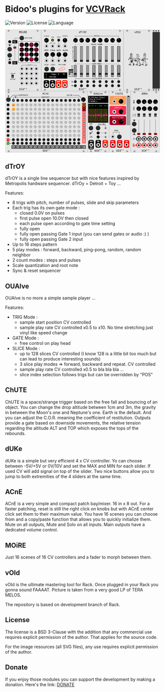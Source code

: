 # Bidoo's plugins for [VCVRack](https://vcvrack.com)

<!-- Version and License Badges -->
![Version](https://img.shields.io/badge/version-0.5.0-green.svg?style=flat-square)
![License](https://img.shields.io/badge/license-BSD3-blue.svg?style=flat-square)
![Language](https://img.shields.io/badge/language-C++-yellow.svg?style=flat-square)

![pack](/images/pack.png?raw=true "pack")

## dTrOY

dTrOY is a single line sequencer but with nice features inspired by Metropolis hardware sequencer.
dTrOy = Detroit + Toy ...

Features:
- 8 trigs with pitch, number of pulses, slide and skip parameters
- Each trig has its own gate mode :
	- closed 0.0V on pulses
	- first pulse open 10.0V then closed
	- each pulse open according to gate time setting
	- fully open
	- fully open passing Gate 1 input (you can send gates or audio :) )
	- fully open passing Gate 2 input
- Up to 16 steps pattern
- 5 play modes : forward, backward, ping-pong, random, random neighbor
- 2 count modes : steps and pulses
- Scale quantization and root note
- Sync & reset sequencer

## OUAIve

OUAIve is no more a simple sample player ...

Features:
- TRIG Mode :
	- sample start position CV controlled
	- sample play rate CV controlled x0.5 to x10. No time stretching just vinyl like speed change
- GATE Mode :
	- free control on play head
- SLICE Mode :
	- up to 128 slices CV controlled (I know 128 is a little bit too much but can lead to produce interesting sounds)
	- 3 slice play modes => forward, backward and repeat. CV controlled
	- sample play rate CV controlled x0.5 to bla bla bla ...
	- slice index selection follows trigs but can be overridden by "POS"

## ChUTE

ChUTE is a space/strange trigger based on the free fall and bouncing of an object.
You can change the drop altitude between 1cm and 3m, the gravity in between the Moon's one and Neptune's one. Earth is the default.
And you can adjust the C.O.R. meaning the coefficient of restitution.
Outputs provide a gate based on downside movements, the relative tension regarding the altitude ALT and TOP which exposes the tops of the rebounds.

## dUKe

dUKe is a simple but very efficient 4 x CV controller. Yo can choose between -5V/+5V or 0V/10V and set the MAX and MIN for each slider. If used CV will add signal on top of the slider.
Two nice buttons allow you to jump to both extremities of the 4 sliders at the same time.

## ACnE

ACnE is a very simple and compact patch bay/mixer. 16 in x 8 out.
For a faster patching, reset is still the right click on knobs but with ACnE center click set them to their maximum value.
You have 16 scenes you can choose from and a copy/paste function that allows you to quickly initialize them.
Mute on all outputs, Mute and Solo on all inputs. Main outputs have a dedicated volume control.

## MOiRE

Just 16 scenes of 16 CV controllers and a fader to morph between them.

## vOId

vOId is the ultimate mastering tool for Rack. Once plugged in your Rack you gonna sound FAAAAT. Picture is taken from a very good LP of TERA MELOS.

The repository is based on development branch of Rack.

## License

The license is a BSD 3-Clause with the addition that any commercial use requires explicit permission of the author. That applies for the source code.

For the image resources (all SVG files), any use requires explicit permission of the author.

## Donate

If you enjoy those modules you can support the development by making a donation. Here's the link: [DONATE](https://paypal.me/sebastienbouffier)

